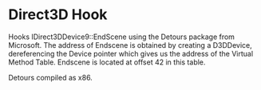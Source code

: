 # Direct3D Hook
Hooks IDirect3DDevice9::EndScene using the Detours package from Microsoft. The address of Endscene is obtained by creating a D3DDevice, dereferencing the Device pointer which gives us the address of the Virtual Method Table. Endscene is located at offset 42 in this table.

Detours compiled as x86.

